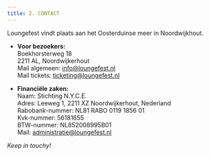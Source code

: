 ```yaml
---
title: 2. CONTACT
---
```

Loungefest vindt plaats aan het Oosterduinse meer in Noordwijkhout.

* **Voor bezoekers:**\
  Boekhorsterweg 18 \
  2211 AL, Noordwijkerhout\
  Mail algemeen: [info@loungefest.nl](mailto:info@loungefest.nl)\
  Mail tickets: [ticketing@loungefest.nl](mailto:ticketing@loungefest.nl)


* **Financiële zaken:**\
  Naam: Stichting N.Y.C.E.\
  Adres: Leeweg 1, 2211 XZ Noordwijkerhout, Nederland\
  Rabobank-nummer: NL81 RABO 0119 1856 01 \
  Kvk-nummer: 56181655\
  BTW-nummer: NL852008995B01\
  Mail: [administratie@loungefest.nl](mailto:administratie@loungefest.nl)

*Keep in touchy!*